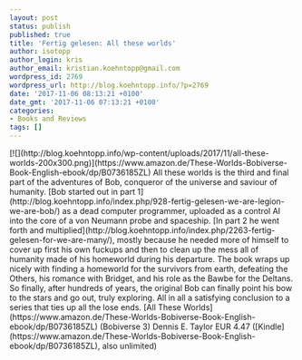 ```yaml
---
layout: post
status: publish
published: true
title: 'Fertig gelesen: All these worlds'
author: isotopp
author_login: kris
author_email: kristian.koehntopp@gmail.com
wordpress_id: 2769
wordpress_url: http://blog.koehntopp.info/?p=2769
date: '2017-11-06 08:13:21 +0100'
date_gmt: '2017-11-06 07:13:21 +0100'
categories:
- Books and Reviews
tags: []
---
```

<p>[![](http://blog.koehntopp.info/wp-content/uploads/2017/11/all-these-worlds-200x300.png)](https://www.amazon.de/These-Worlds-Bobiverse-Book-English-ebook/dp/B0736185ZL) All these worlds is the third and final part of the adventures of Bob, conqueror of the universe and saviour of humanity. [Bob started out in part 1](http://blog.koehntopp.info/index.php/928-fertig-gelesen-we-are-legion-we-are-bob/) as a dead computer programmer, uploaded as a control AI into the core of a von Neumann probe and spaceship. [In part 2 he went forth and multiplied](http://blog.koehntopp.info/index.php/2263-fertig-gelesen-for-we-are-many/), mostly because he needed more of himself to cover up first his own fuckups and then to clean up the mess all of humanity made of his homeworld during his departure. The book wraps up nicely with finding a homeworld for the survivors from earth, defeating the Others, his romance with Bridget, and his role as the Bawbe for the Deltans. So finally, after hundreds of years, the original Bob can finally point his bow to the stars and go out, truly exploring. All in all a satisfying conclusion to a series that ties up all the lose ends. [All These Worlds](https://www.amazon.de/These-Worlds-Bobiverse-Book-English-ebook/dp/B0736185ZL) (Bobiverse 3) Dennis E. Taylor EUR 4.47 ([Kindle](https://www.amazon.de/These-Worlds-Bobiverse-Book-English-ebook/dp/B0736185ZL), also unlimited)</p>
